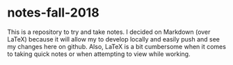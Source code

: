 # notes-fall-2018

This is a repository to try and take notes. I decided on Markdown (over LaTeX) because it will allow my to develop locally and easily push and see my changes here on github. Also, LaTeX is a bit cumbersome when it comes to taking quick notes or when attempting to view while working. 

